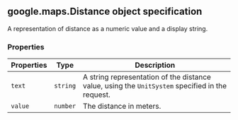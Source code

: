 <h2 id="Distance">
google.maps.Distance
object specification
</h2><p>A representation of distance as a numeric value and a display string.</p><h3 id="devsite_header_124">Properties</h3><table summary="interface Distance - Properties" width="100%">
<thead>
<tr><th>Properties</th>
<th>Type</th>
<th>Description</th>
</tr></thead>
<tbody>
<tr>
<td><code>text</code></td>
<td><code>string</code></td>
<td>A string representation of the distance value, using the <code>UnitSystem</code> specified in the request.</td>
</tr>
<tr>
<td><code>value</code></td>
<td><code>number</code></td>
<td>The distance in meters.</td>
</tr>
</tbody>
</table>